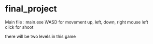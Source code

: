 ﻿# final_project
Main file : main.exe
WASD for movement up, left, down, right
mouse left click for shoot

there will be two levels in this game